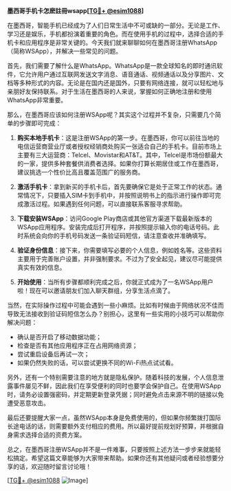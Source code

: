 **墨西哥手机卡怎麽註冊wsapp[[TG💪+ @esim1088](https://t.me/s/esim1088)]**

在墨西哥，智能手机已经成为了人们日常生活中不可或缺的一部分。无论是工作、学习还是娱乐，手机都扮演着重要的角色。而在使用手机的过程中，选择合适的手机卡和应用程序是非常关键的。今天我们就来聊聊如何在墨西哥注册WhatsApp（简称WSApp），并解决一些常见的问题。

首先，我们需要了解什么是WhatsApp。WhatsApp是一款全球知名的即时通讯软件，它允许用户通过互联网发送文字消息、语音通话、视频通话以及分享图片、文档等多种形式的内容。无论是在国内还是国外，只要有网络连接，就可以轻松地与亲朋好友保持联系。对于生活在墨西哥的人来说，掌握如何正确地注册和使用WhatsApp非常重要。

那么，在墨西哥应该如何注册WSApp呢？其实这个过程并不复杂，只需要几个简单的步骤即可完成：

1. **购买本地手机卡**：这是注册WSApp的第一步。在墨西哥，你可以前往当地的电信运营商营业厅或者授权经销商处购买一张适合自己的手机卡。目前市场上主要有三大运营商：Telcel、Movistar和AT&T。其中，Telcel是市场份额最大的一家，提供多种套餐供消费者选择。如果你打算长期居住或工作在墨西哥，建议挑选一个性价比高且覆盖范围广的服务商。

2. **激活手机卡**：拿到新买的手机卡后，首先要确保它是处于正常工作的状态。通常情况下，只要插入SIM卡到手机中，并按照说明书上的指示进行操作即可完成激活过程。如果遇到任何问题，可以直接联系客服寻求帮助。

3. **下载安装WSApp**：访问Google Play商店或其他官方渠道下载最新版本的WSApp应用程序。安装完成后打开程序，并按照提示输入你的电话号码。此时系统会向你的手机号码发送一条验证码短信，请注意查收并准确填写。

4. **验证身份信息**：接下来，你需要填写必要的个人信息，例如姓名等。这些资料主要用于完善账户设置，并非强制要求。不过为了安全起见，建议尽可能提供真实有效的信息。

5. **开始使用**：当所有步骤都顺利完成之后，你就正式成为了一名WSApp用户啦！现在可以邀请朋友们加入聊天群组，分享生活点滴了。

当然，在实际操作过程中可能会遇到一些小麻烦。比如有时候由于网络状况不佳而导致无法接收到验证码短信怎么办？别担心，这里有一些实用的小技巧可以帮助你解决问题：

- 确认是否开启了移动数据功能；
- 检查是否有其他应用程序正在占用网络资源；
- 尝试重启设备后再试一次；
- 如果仍然失败的话，可以尝试更换不同的Wi-Fi热点试试看。

另外，还有一个特别需要注意的地方就是隐私保护。随着科技的发展，个人信息泄露事件屡见不鲜，因此我们在享受便利的同时也要学会保护自己。在使用WSApp时，请务必设置强密码，并定期更新登录凭据；同时避免点击来源不明的链接以免遭受恶意攻击。

最后还要提醒大家一点，虽然WSApp本身是免费使用的，但如果你频繁拨打国际长途电话的话，则需要额外支付相应的费用。所以最好提前规划好预算，并根据自身需求选择合适的资费方案。

总之，在墨西哥注册WSApp并不是一件难事，只要按照上述方法一步步来就能轻松搞定。希望这篇文章能够为大家带来帮助。如果你还有其他疑问或者经验想要分享的话，欢迎随时留言讨论哦！

[[TG💪+ @esim1088](https://t.me/s/esim1088) ![Image](https://i.postimg.cc/4NQfJmqS/Snipaste-2025-05-13-00-14-12.png)]